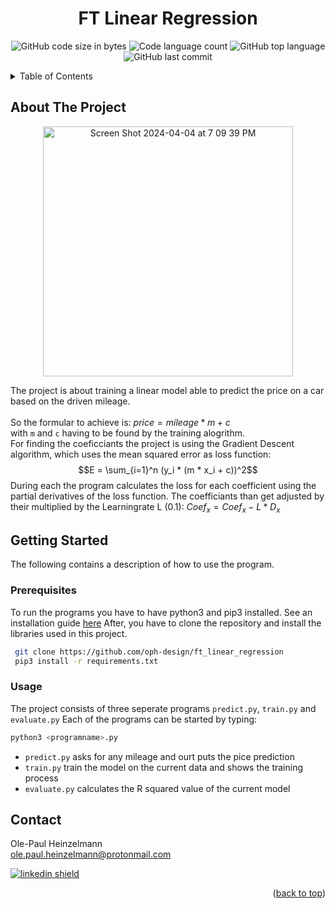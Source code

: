 <a name="readme-top"></a>




<h1 align="center">FT Linear Regression</h1>
<p align="center">
	<img alt="GitHub code size in bytes" src="https://img.shields.io/github/languages/code-size/oph-design/fract-ol?color=lightblue" />
	<img alt="Code language count" src="https://img.shields.io/github/languages/count/oph-design/fract-ol?color=yellow" />
	<img alt="GitHub top language" src="https://img.shields.io/github/languages/top/oph-design/fract-ol?color=blue" />
	<img alt="GitHub last commit" src="https://img.shields.io/github/created-at/oph-design/fract-ol?color=green" />
</p>



<!-- TABLE OF CONTENTS -->
<details>
  <summary>Table of Contents</summary>
  <ol>
    <li>
      <a href="#about-the-project">About The Project</a>
    </li>
    <li>
      <a href="#getting-started">Getting Started</a>
      <ul>
        <li><a href="#prerequisites">Prerequisites</a></li>
        <li><a href="#usage">Usage</a></li>
      </ul>
    </li>
    <li><a href="#contact">Contact</a></li>
  </ol>
</details>



<!-- ABOUT THE PROJECT -->
## About The Project

<p align="center">
<img width="400" alt="Screen Shot 2024-04-04 at 7 09 39 PM" src="https://github.com/oph-design/ft_linear_regression/assets/115570424/0c62f155-91fa-403d-a475-da216cfd2dcf">
</p>

The project is about training a linear model able to predict the price on a car based on the driven mileage.</br>
</br> So the formular to achieve is:
$`price = mileage * m + c`$ </br>
with `m` and `c` having to be found by the training alogrithm. </br> For finding the coeficciants the project is using the Gradient Descent algorithm,
which uses the mean squared error as loss function: </br> $$E = \sum_{i=1}^n (y_i * (m * x_i + c))^2$$
During each the program calculates the loss for each coefficient using the partial derivatives of the loss function.
The coefficiants than get adjusted by their multiplied by the Learningrate L (0.1): $`Coef_x = Coef_x - L * D_x `$ </br>


<!-- GETTING STARTED -->
## Getting Started

The following contains a description of how to use the program.

### Prerequisites

To run the programs you have to have python3 and pip3 installed. See an installation guide <a href="https://kinsta.com/knowledgebase/install-python/">here</a>
After, you have to clone the repository and install the libraries used in this project.
  ```sh
   git clone https://github.com/oph-design/ft_linear_regression
   pip3 install -r requirements.txt
  ```


<!-- USAGE EXAMPLES -->
### Usage

The project consists of three seperate programs `predict.py`, `train.py` and `evaluate.py`
Each of the programs can be started by typing:
   ```sh
   python3 <programname>.py
   ```
* `predict.py` asks for any mileage and ourt puts the pice prediction
* `train.py` train the model on the current data and shows the training process
* `evaluate.py` calculates the R squared value of the current model


## Contact

Ole-Paul Heinzelmann</br>
ole.paul.heinzelmann@protonmail.com </br>
<p></p>
<a href="https://www.linkedin.com/in/ole-paul-heinzelmann-a08304258/">
<img alt="linkedin shield" src="https://img.shields.io/badge/-LinkedIn-black.svg?style=for-the-badge&logo=linkedin&colorB=555" />
</a></br> 

<p align="right">(<a href="#readme-top">back to top</a>)</p>
